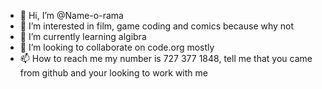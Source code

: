 - 👋 Hi, I’m @Name-o-rama
- 👀 I’m interested in film, game coding and comics because why not
- 🌱 I’m currently learning algibra
- 💞️ I’m looking to collaborate on code.org mostly
- 📫 How to reach me my number is 727 377 1848, tell me that you came from github and your looking to work with me

<!---
Name-o-rama/Name-o-rama is a ✨ special ✨ repository because its `README.md` (this file) appears on your GitHub profile.
You can click the Preview link to take a look at your changes.
--->
